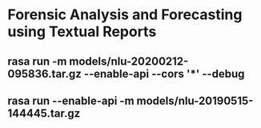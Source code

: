 # Forensic Analysis and Forecasting using Textual Reports

## rasa run -m models/nlu-20200212-095836.tar.gz --enable-api --cors '*' --debug

## rasa run --enable-api -m models/nlu-20190515-144445.tar.gz
